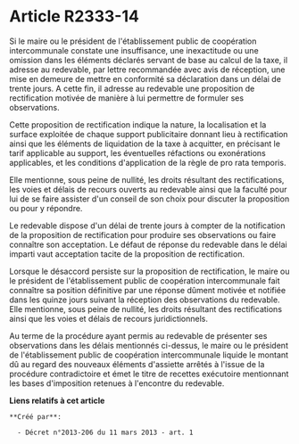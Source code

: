 # Article R2333-14

Si le maire ou le président de l'établissement public de coopération intercommunale constate une insuffisance, une
inexactitude ou une omission dans les éléments déclarés servant de base au calcul de la taxe, il adresse au redevable, par
lettre recommandée avec avis de réception, une mise en demeure de mettre en conformité sa déclaration dans un délai de trente
jours. A cette fin, il adresse au redevable une proposition de rectification motivée de manière à lui permettre de formuler
ses observations. 

Cette proposition de rectification indique la nature, la localisation et la surface exploitée de chaque support publicitaire
donnant lieu à rectification ainsi que les éléments de liquidation de la taxe à acquitter, en précisant le tarif applicable
au support, les éventuelles réfactions ou exonérations applicables, et les conditions d'application de la règle de pro rata
temporis. 

Elle mentionne, sous peine de nullité, les droits résultant des rectifications, les voies et délais de recours ouverts au
redevable ainsi que la faculté pour lui de se faire assister d'un conseil de son choix pour discuter la proposition ou pour y
répondre. 

Le redevable dispose d'un délai de trente jours à compter de la notification de la proposition de rectification pour produire
ses observations ou faire connaître son acceptation. Le défaut de réponse du redevable dans le délai imparti vaut acceptation
tacite de la proposition de rectification. 

Lorsque le désaccord persiste sur la proposition de rectification, le maire ou le président de l'établissement public de
coopération intercommunale fait connaître sa position définitive par une réponse dûment motivée et notifiée dans les quinze
jours suivant la réception des observations du redevable. Elle mentionne, sous peine de nullité, les droits résultant des
rectifications ainsi que les voies et délais de recours juridictionnels. 

Au terme de la procédure ayant permis au redevable de présenter ses observations dans les délais mentionnés ci-dessus, le
maire ou le président de l'établissement public de coopération intercommunale liquide le montant dû au regard des nouveaux
éléments d'assiette arrêtés à l'issue de la procédure contradictoire et émet le titre de recettes exécutoire mentionnant les
bases d'imposition retenues à l'encontre du redevable.

**Liens relatifs à cet article**

	**Créé par**:

	  - Décret n°2013-206 du 11 mars 2013 - art. 1
